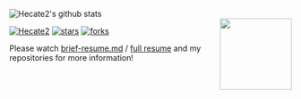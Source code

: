 ![Hecate2's github stats](https://github-readme-stats.vercel.app/api?username=Hecate2&show_icons=true&theme=buefy&count_private=true)  
<img align='right' src='http://sukasuka-anime.com/core_sys/images/contents/00000021/block/00000068/00000055.png?1553087362' width='128px'>

[![Hecate2](https://img.shields.io/static/v1?label=Hecate2&message=Ignareo&color=green&logo=github)](https://github.com/Hecate2/Ignareo)
[![stars](https://img.shields.io/github/stars/Hecate2/Ignareo?style=social)](https://github.com/Hecate2/Ignareo/stargazers)
[![forks](https://img.shields.io/github/forks/Hecate2/Ignareo?style=social)](https://github.com/Hecate2/Ignareo/fork)

Please watch [brief-resume.md](brief-resume.md) / [full resume](Xinghao-Chen-CV.pdf) and my repositories for more information!  

<!--
**Hecate2/Hecate2** is a ✨ _special_ ✨ repository because its `README.md` (this file) appears on your GitHub profile.

Here are some ideas to get you started:

- 🔭 I’m currently working on ...
- 🌱 I’m currently learning ...
- 👯 I’m looking to collaborate on ...
- 🤔 I’m looking for help with ...
- 💬 Ask me about ...
- 📫 How to reach me: ...
- 😄 Pronouns: ...
- ⚡ Fun fact: ...
-->
